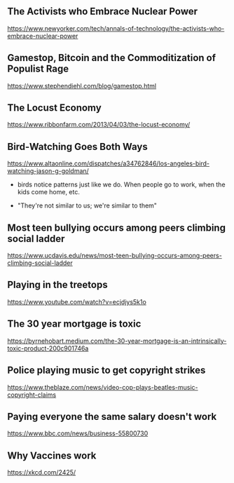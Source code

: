 

## The Activists who Embrace Nuclear Power

https://www.newyorker.com/tech/annals-of-technology/the-activists-who-embrace-nuclear-power

## Gamestop, Bitcoin and the Commoditization of Populist Rage

https://www.stephendiehl.com/blog/gamestop.html

## The Locust Economy

https://www.ribbonfarm.com/2013/04/03/the-locust-economy/



## Bird-Watching Goes Both Ways

https://www.altaonline.com/dispatches/a34762846/los-angeles-bird-watching-jason-g-goldman/

- birds notice patterns just like we do. When people go to work, when the kids
  come home, etc.

- "They're not similar to us; we're similar to them"




## Most teen bullying occurs among peers climbing social ladder

https://www.ucdavis.edu/news/most-teen-bullying-occurs-among-peers-climbing-social-ladder

## Playing in the treetops

https://www.youtube.com/watch?v=ecjdjys5k1o

## The 30 year mortgage is toxic

https://byrnehobart.medium.com/the-30-year-mortgage-is-an-intrinsically-toxic-product-200c901746a

## Police playing music to get copyright strikes

https://www.theblaze.com/news/video-cop-plays-beatles-music-copyright-claims

## Paying everyone the same salary doesn't work

https://www.bbc.com/news/business-55800730

## Why Vaccines work

https://xkcd.com/2425/
